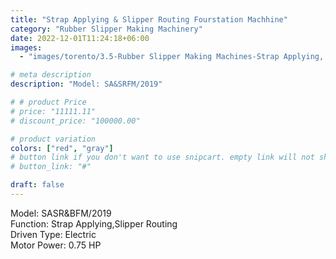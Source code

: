 ```yaml
---
title: "Strap Applying & Slipper Routing Fourstation Machhine"
category: "Rubber Slipper Making Machinery"
date: 2022-12-01T11:24:18+06:00
images:
  - "images/torento/3.5-Rubber Slipper Making Machines-Strap Applying, Slipper Routing Fourstation Machhine.png"

# meta description
description: "Model: SA&SRFM/2019"

# # product Price
# price: "11111.11"
# discount_price: "100000.00"

# product variation
colors: ["red", "gray"]
# button link if you don't want to use snipcart. empty link will not show button
# button_link: "#"

draft: false
---
```


Model: SASR&BFM/2019 <br>
Function: Strap Applying,Slipper Routing <br>
Driven Type: Electric <br>
Motor Power: 0.75 HP <br>

